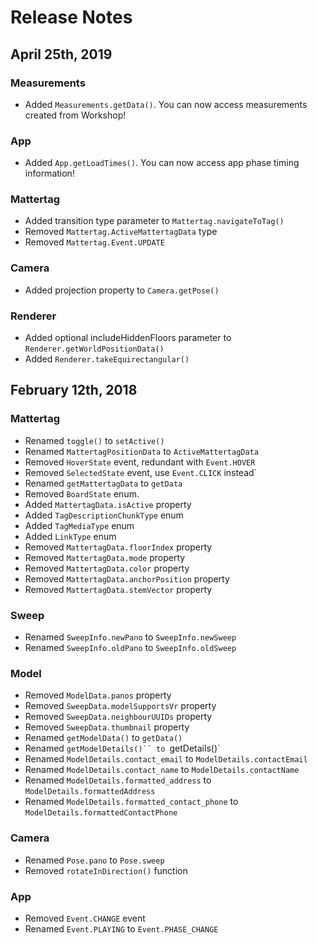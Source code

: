 # Release Notes

## April 25th, 2019

### Measurements

- Added `Measurements.getData()`. You can now access measurements created from Workshop!

### App

- Added `App.getLoadTimes()`. You can now access app phase timing information!

### Mattertag

- Added transition type parameter to `Mattertag.navigateToTag()`
- Removed `Mattertag.ActiveMattertagData` type
- Removed `Mattertag.Event.UPDATE`

### Camera

- Added projection property to `Camera.getPose()`

### Renderer

- Added optional includeHiddenFloors parameter to `Renderer.getWorldPositionData()`
- Added `Renderer.takeEquirectangular()`



## February 12th, 2018

### Mattertag

- Renamed `toggle()` to `setActive()`
- Renamed `MattertagPositionData` to `ActiveMattertagData`
- Removed `HoverState` event, redundant with `Event.HOVER`
- Removed `SelectedState` event, use `Event.CLICK` instead`
- Renamed `getMattertagData` to `getData`
- Removed `BoardState` enum.
- Added `MattertagData.isActive` property
- Added `TagDescriptionChunkType` enum
- Added `TagMediaType` enum
- Added `LinkType` enum
- Removed `MattertagData.floorIndex` property
- Removed `MattertagData.mode` property
- Removed `MattertagData.color` property
- Removed `MattertagData.anchorPosition` property
- Removed `MattertagData.stemVector` property

### Sweep

- Renamed `SweepInfo.newPano` to `SweepInfo.newSweep`
- Renamed `SweepInfo.oldPano` to `SweepInfo.oldSweep`

### Model

- Removed `ModelData.panos` property
- Removed `SweepData.modelSupportsVr` property
- Removed `SweepData.neighbourUUIDs` property
- Removed `SweepData.thumbnail` property
- Renamed `getModelData()` to `getData()`
- Renamed `getModelDetails()`` to `getDetails()`
- Renamed `ModelDetails.contact_email` to `ModelDetails.contactEmail`
- Renamed `ModelDetails.contact_name` to `ModelDetails.contactName`
- Renamed `ModelDetails.formatted_address` to `ModelDetails.formattedAddress`
- Renamed `ModelDetails.formatted_contact_phone` to `ModelDetails.formattedContactPhone`

### Camera

- Renamed `Pose.pano` to `Pose.sweep`
- Removed `rotateInDirection()` function

### App

- Removed `Event.CHANGE` event
- Renamed `Event.PLAYING` to `Event.PHASE_CHANGE`
